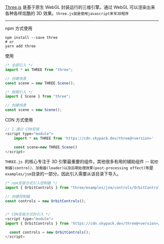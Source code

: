 [Three.js](https://threejs.org/docs/index.html#manual/zh/introduction/Creating-a-scene) 是基于原生 WebGL 封装运行的三维引擎。通过 WebGL 可以渲染出来各种各样炫酷的 3D 效果。`three.js就是使用javascript来写3D程序`

---

npm 方式使用

```
npm install --save three
# or
yarn add three
```

使用

```js
/* 全部引入 */
import * as THREE from "three";

// 创建场景
const scene = new THREE.Scene();

/* 按需引入 */
import { Scene } from "three";

// 创建场景
const scene = new Scene();
```

CDN 方式使用

```js
// 2.通过 CDN安装
<script type="module">
    import * as THREE from 'https://cdn.skypack.dev/three@<version>'

    const scene=new THREE.Scene()
</script>
```

`THREE.js `的核心专注于 3D 引擎最重要的组件。其他很多有用的辅助组件 -- 如`控制器(control)、加载器(loader)以及后期处理效果(post-processing effect)等`是`examples/jsm`目录的一部分。因此引入需要从该目录下导入。

```js
/* npm安装方式引入控制器 */
import { OrbitControls } from "three/examples/jsm/controls/OrbitControls.js";

// 创建控制器
const controls = new OrbitControls();


/* CDN安装方式的引入 */
<script type="module">
import { OrbitControls } from 'https://cdn.skypack.dev/three@<version>/examples/jsm/controls/OrbitControls.js';

  const controls = new OrbitControls();
</script>
```

&nbsp;
